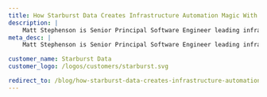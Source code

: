 ```yaml
---
title: How Starburst Data Creates Infrastructure Automation Magic With Code
description: |
    Matt Stephenson is Senior Principal Software Engineer leading infrastructure architecture at Starburst, and originally introduced Pulumi to the company. Starburst provides a data lake analytics platform that’s powered by Trino - an open-source distributed SQL query engine designed for running fast analytic queries across large datasets in multiple data sources. At Starburst, Matt helped revamp and improve how the company manages its multi-cloud and cloud native infrastructure.
meta_desc: |
    Matt Stephenson is Senior Principal Software Engineer leading infrastructure architecture at Starburst, and originally introduced Pulumi to the company. Starburst provides a data lake analytics platform that’s powered by Trino - an open-source distributed SQL query engine designed for running fast analytic queries across large datasets in multiple data sources. At Starburst, Matt helped revamp and improve how the company manages its multi-cloud and cloud native infrastructure.

customer_name: Starburst Data
customer_logo: /logos/customers/starburst.svg

redirect_to: /blog/how-starburst-data-creates-infrastructure-automation-magic-with-code/
---
```

